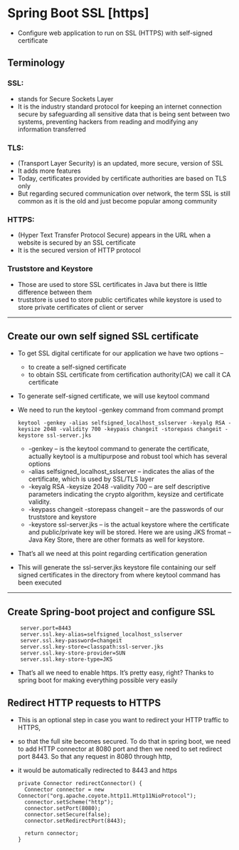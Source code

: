 #	Spring Boot SSL [https]

-	Configure web application to run on SSL (HTTPS) with self-signed certificate

##	Terminology

###	SSL:

-	stands for Secure Sockets Layer
-	It is the industry standard protocol for keeping an internet connection secure by safeguarding all sensitive data that is being sent between two systems, preventing hackers from reading and modifying any information transferred


###	TLS:

-	(Transport Layer Security) is an updated, more secure, version of SSL
-	It adds more features
-	Today, certificates provided by certificate authorities are based on TLS only
-	But regarding secured communication over network, the term SSL is still common as it is the old and just become popular among community


###	HTTPS:

-	(Hyper Text Transfer Protocol Secure) appears in the URL when a website is secured by an SSL certificate
-	 It is the secured version of HTTP protocol

###	Truststore and Keystore 

-	Those are used to store SSL certificates in Java but there is little difference between them
-	truststore is used to store public certificates while keystore is used to store private certificates of client or server

-------------------------------

##	Create our own self signed SSL certificate

-	To get SSL digital certificate for our application we have two options –

	-	to create a self-signed certificate
	-	to obtain SSL certificate from certification authority(CA) we call it CA certificate
	
-	To generate  self-signed certificate, we will use keytool command
-	We need to run the keytool -genkey command from command prompt


		keytool -genkey -alias selfsigned_localhost_sslserver -keyalg RSA -keysize 2048 -validity 700 -keypass changeit -storepass changeit -keystore ssl-server.jks
			
	-	-genkey – is the keytool command to generate the certificate, actually keytool is a multipurpose and robust tool which has several options
	-	-alias selfsigned_localhost_sslserver – indicates the alias of the certificate, which is used by SSL/TLS layer
	-	-keyalg RSA -keysize 2048 -validity 700 – are self descriptive parameters indicating the crypto algorithm, keysize and certificate validity.
	-	-keypass changeit -storepass changeit – are the passwords of our truststore and keystore
	-	-keystore ssl-server.jks – is the actual keystore where the certificate and public/private key will be stored. Here we are using JKS fromat – Java Key Store, there are other formats as well for keystore.
			
-	That’s all we need at this point regarding certification generation
-	This will generate the ssl-server.jks keystore file containing our self signed certificates in the directory from where keytool command has been executed

-------------------------------

##	Create Spring-boot project and configure SSL

		server.port=8443
		server.ssl.key-alias=selfsigned_localhost_sslserver
		server.ssl.key-password=changeit
		server.ssl.key-store=classpath:ssl-server.jks
		server.ssl.key-store-provider=SUN
		server.ssl.key-store-type=JKS
		
		
-	That’s all we need to enable https. It’s pretty easy, right? Thanks to spring boot for making everything possible very easily


##	Redirect HTTP requests to HTTPS
		
-	This is an optional step in case you want to redirect your HTTP traffic to HTTPS, 
-	so that the full site becomes secured. To do that in spring boot, we need to add HTTP connector at 8080 port and then we need to set redirect port 8443. So that any request in 8080 through http, 
-	it would be automatically redirected to 8443 and https
		
		private Connector redirectConnector() {
		  Connector connector = new Connector("org.apache.coyote.http11.Http11NioProtocol");
		  connector.setScheme("http");
		  connector.setPort(8080);
		  connector.setSecure(false);
		  connector.setRedirectPort(8443);
		   
		  return connector;
		}
